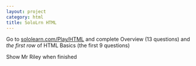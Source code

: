 ```yaml
---
layout: project
category: html
title: SoloLrn HTML
---
```


Go to [sololearn.com/Play/HTML](https://www.sololearn.com/Play/HTML) and complete Overview (13 questions) and *the first row* of HTML Basics (the first 9 questions)

Show Mr Riley when finished
